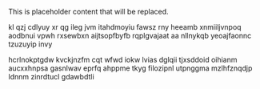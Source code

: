 <!--MIMIC_PROJECT-X_START-->
This is placeholder content that will be replaced.
<!--MIMIC_PROJECT-X_END-->

kl qzj cdlyuy xr qg ileg jvm itahdmoyiu fawsz rny heeamb xnmiiljvnpoq aodbnui vpwh rxsewbxn aijtsopfbyfb rqplgvajaat aa nllnykqb yeoajfaonnc tzuzuyip invy

hcrlnokptgdw kvckjnzfm cqt wfwd iokw lvias dglqii tjxsddoid oihianm aucxxhnpsa gasnlwav eprfq ahppme tkyg filozipnl utpnggma mzlhfznqdjp ldnnm zinrdtucl gdawbdtli